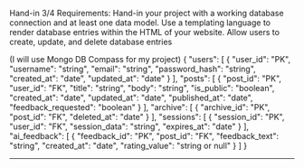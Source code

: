 Hand-in 3/4 Requirements:
Hand-in your project with a working database connection and at least one data model. Use a templating language to render database entries within the HTML of your website. Allow users to create, update, and delete database entries

(I will use Mongo DB Compass for my project)
{
  "users": [
    {
      "user_id": "PK",
      "username": "string",
      "email": "string", 
      "password_hash": "string",
      "created_at": "date",
      "updated_at": "date"
    }
  ],
  "posts": [
    {
      "post_id": "PK",
      "user_id": "FK",
      "title": "string",
      "body": "string",
      "is_public": "boolean", 
      "created_at": "date",
      "updated_at": "date",
      "published_at": "date",
      "feedback_requested": "boolean"
    }
  ],
  "archive": [
    {
      "archive_id": "PK",
      "post_id": "FK",
      "deleted_at": "date"
    }
  ],
  "sessions": [
    {
      "session_id": "PK",
      "user_id": "FK",
      "session_data": "string",
      "expires_at": "date" 
    }
  ],
  "ai_feedback": [
    {
      "feedback_id": "PK",
      "post_id": "FK",
      "feedback_text": "string",
      "created_at": "date",
      "rating_value": "string or null"
    }
  ]
}
_____________________________________________
